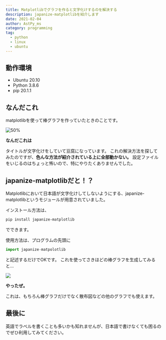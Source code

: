 ```yaml
---
title: Matplotlibでグラフを作ると文字化けするのを解決する
description: japanize-matplotlibを紹介します
date: 2021-02-04
author: AstPy_ms
category: programming
tag:
  - python
  - linux
  - ubuntu
---
```


## 動作環境

- Ubuntu 20.10
- Python 3.8.6
- pip 20.1.1

## なんだこれ

matplotlibを使って棒グラフを作っていたときのことです。

![50%](/imgs/japanize-matplotlib/1.png)

**なんだこれは**

タイトルが文字化けをしていて豆腐になっています。
これの解決方法を探してみたのですが、**色んな方法が紹介されている上に全部動かない。**
設定ファイルをいじるのはちょっと怖いので、特にやりたくありませんでした。

## japanize-matplotlibだと！？

Matplotlibにおいて日本語が文字化けしてしないようにする、japanize-matplotlibというモジュールが用意されていました。

インストール方法は、

```bash
pip install japanize-matplotlib
```

でできます。

使用方法は、プログラムの先頭に

```python
import japanize-matpolotlib
```

と記述するだけでOKです。
これを使ってさきほどの棒グラフを生成してみると...

![](/imgs/japanize-matplotlib/2.png)

**やったぜ。**

これは、もちろん棒グラフだけでなく散布図などの他のグラフでも使えます。


## 最後に

英語でラベルを書くことも多いかも知れませんが、日本語で書けなくても困るのでぜひ利用してみてください。